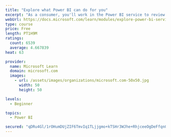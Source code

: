 ```yaml
---
title: "Explore what Power BI can do for you"
excerpt: "As a consumer, you'll work in the Power BI service to review and interact with content that has been shared with you. This module provides the foundational information that you need to work effectively in the Power BI service."
webUrl: https://docs.microsoft.com/learn/modules/explore-power-bi-service/
type: course
price: Free
length: PT1H9M
ratings:
  count: 6539
  average: 4.667839
heat: 63

provider:
  name: Microsoft Learn
  domain: microsoft.com
  images:
    - url: /assets/images/organizations/microsoft.com-50x50.jpg
      width: 50
      height: 50

levels:
  - Beginner

topics:
  - Power BI

secured: "qDRu4Gl/1rOHumDUjZIF6TmvIq1TLjjgmo+kTSHr3WJhe+RhjceeOgDeFfqn0sC442wBePHXdejDBK0nh1OZoAYxJL+khHwMpl+KAt2Zz0cqEjf0fISq3xo4IHPBv3fxPKiiQqhV74CL1lh7jncsAHPv7PFH+InLwIoOH/MydSSK7byEO9/qSKRnU83RXVgEwPOGIKiqxUu9PJz4bC6BdwIQImkGoEee7Jo/+VlUxwNiFsTaLLK2X19EWb/i2MFctkG0S/lLAihM6roaXDS9KC+FMxIcGQQfLnaPvku5JkzeZemYHOJ006WpHa5YbaG7n0QwJQaMw8enlnCPnAVaKxUByPnTtTCEYe86c/Ho8qti2l9KUgsKKUBL5SVKd0jfkRk2mN70rQ+DvygOIULsyDyA4ETYubGFFxz6usgfzIc=;ZY3cqxpu4GTzl2hSeEEqlA=="
---
```


